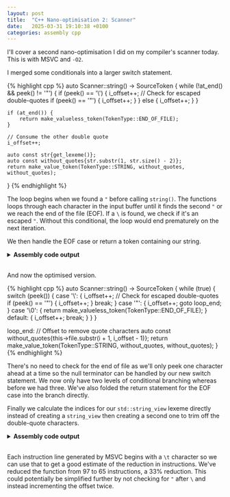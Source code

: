 ```yaml
---
layout: post
title:  "C++ Nano-optimisation 2: Scanner"
date:   2025-03-31 19:10:38 +0100
categories: assembly cpp
---
```


I'll cover a second nano-optimisation I did on my compiler's scanner today.
This is with MSVC and `-O2`.

I merged some conditionals into a larger switch statement.

{% highlight cpp %}
auto Scanner::string() -> SourceToken {
    while (!at_end() && peek() != '"') {
        if (peek() == '\\') {
            i_offset++;
            // Check for escaped double-quotes
            if (peek() == '"') {
                i_offset++;
            }
        } else {
            i_offset++;
        }
    }

    if (at_end()) {
        return make_valueless_token(TokenType::END_OF_FILE);
    }

    // Consume the other double quote
    i_offset++;

    auto const str{get_lexeme()};
    auto const without_quotes{str.substr(1, str.size() - 2)};
    return make_value_token(TokenType::STRING, without_quotes, without_quotes);
}
{% endhighlight %}

The loop begins when we found a `"` before calling `string()`.
The functions loops through each character in the input buffer until it finds the second `"` or we reach the end of the file (EOF).
If a `\` is found, we check if it's an escaped `"`. 
Without this conditional, the loop would end prematurely on the next iteration.

We then handle the EOF case or return a token containing our string.

<details>
<summary>
<b>Assembly code output</b>
</summary>

{% highlight nasm linenos %}
$T1 = 32
this$ = 80
__$ReturnUdt$ = 88
?string@Scanner@pequod@@QEAA?AUSourceToken@2@XZ PROC	; pequod::Scanner::string, COMDAT
; 831  : auto Scanner::string() -> SourceToken {
$LN197:
	push	rbx
	sub	rsp, 64					; 00000040H
; 567  :     return (i + i_offset) >= file_size;
	mov	rax, QWORD PTR [rcx+8]
; 831  : auto Scanner::string() -> SourceToken {
	mov	rbx, rdx
; 567  :     return (i + i_offset) >= file_size;
	mov	r10, QWORD PTR [rcx]
; 831  : auto Scanner::string() -> SourceToken {
	mov	r9, rcx
; 567  :     return (i + i_offset) >= file_size;
	mov	r11, QWORD PTR [rcx+32]
	lea	r8, QWORD PTR [r10+rax]
	cmp	r8, r11
; 832  :     while (!at_end() && peek() != '"') {
	jae	SHORT $LN181@string
$LL2@string:
; 590  :     auto const index{i + i_offset + n};
	lea	rdx, QWORD PTR [r10+1]
	add	rdx, rax
; 591  :     return (index < file_size) ? file[index] : '\0';
	cmp	rdx, r11
	jae	SHORT $LN28@string
	mov	rcx, QWORD PTR [r9+16]
; 832  :     while (!at_end() && peek() != '"') {
	cmp	BYTE PTR [rdx+rcx], 34			; 00000022H
	je	SHORT $LN181@string
; 591  :     return (index < file_size) ? file[index] : '\0';
	movzx	ecx, BYTE PTR [rdx+rcx]
; 833  :         if (peek() == '\\') {
	inc	rax
	mov	QWORD PTR [r9+8], rax
	cmp	cl, 92					; 0000005cH
	jne	SHORT $LN4@string
; 590  :     auto const index{i + i_offset + n};
	lea	rdx, QWORD PTR [r10+1]
	add	rdx, rax
; 591  :     return (index < file_size) ? file[index] : '\0';
	cmp	rdx, r11
	jae	SHORT $LN4@string
	mov	rcx, QWORD PTR [r9+16]
; 834  :             i_offset++;
; 835  :             // Check for escaped double-quotes
; 836  :             if (peek() == '"') {
	cmp	BYTE PTR [rdx+rcx], 34			; 00000022H
	jne	SHORT $LN4@string
; 837  :                 i_offset++;
	inc	rax
	jmp	SHORT $LN193@string
$LN28@string:
; 591  :     return (index < file_size) ? file[index] : '\0';
	inc	rax
$LN193@string:
; 567  :     return (i + i_offset) >= file_size;
	mov	QWORD PTR [r9+8], rax
$LN4@string:
	lea	rcx, QWORD PTR [r10+rax]
	cmp	rcx, r11
; 832  :     while (!at_end() && peek() != '"') {
	jb	SHORT $LL2@string
$LN181@string:
; 567  :     return (i + i_offset) >= file_size;
	lea	rcx, QWORD PTR [r10+rax]
	lea	rdx, QWORD PTR [rax+1]
	cmp	rcx, r11
; 838  :             }
; 839  :         } else {
; 840  :             i_offset++;
; 841  :         }
; 842  :     }
; 843  : 
; 844  :     if (at_end()) {
	jb	SHORT $LN7@string
; File C:\Program Files\Microsoft Visual Studio\2022\Community\VC\Tools\MSVC\14.43.34808\include\__msvc_string_view.hpp
; 1761 :         if (_Mysize < _Off) {
	mov	r8, QWORD PTR [r9+24]
; File C:\Users\matth\source\repos\Pequod\Pequod\scanner.cpp
; 613  :     auto tkn{SourceToken(type, get_lexeme(), static_cast<uint32_t>(i))};
	mov	r11d, DWORD PTR [r9]
; File C:\Program Files\Microsoft Visual Studio\2022\Community\VC\Tools\MSVC\14.43.34808\include\__msvc_string_view.hpp
; 1761 :         if (_Mysize < _Off) {
	cmp	r8, r10
	jb	$LN178@string
; 1537 :         return basic_string_view(_Mydata + _Off, _Count);
	mov	rcx, QWORD PTR [r9+16]
; 1775 :         return (_STD min)(_Size, _Mysize - _Off);
	sub	r8, r10
; File C:\Program Files\Microsoft Visual Studio\2022\Community\VC\Tools\MSVC\14.43.34808\include\variant
; 759  :           _Which{static_cast<_Index_t>(_Idx)} { // initialize alternative _Idx from _Args...
	mov	BYTE PTR [rbx+16], 0
; File C:\Program Files\Microsoft Visual Studio\2022\Community\VC\Tools\MSVC\14.43.34808\include\__msvc_string_view.hpp
; 1537 :         return basic_string_view(_Mydata + _Off, _Count);
	add	rcx, r10
; File C:\Users\matth\source\repos\Pequod\Pequod\source_token.cpp
; 13   :     : lexeme{lexeme}
	mov	QWORD PTR [rbx+24], rcx
; File C:\Program Files\Microsoft Visual Studio\2022\Community\VC\Tools\MSVC\14.43.34808\include\__msvc_string_view.hpp
; 1369 :         : _Mydata(_Cts), _Mysize(_Count) {
	cmp	r8, rdx
	cmovb	rdx, r8
; File C:\Users\matth\source\repos\Pequod\Pequod\source_token.cpp
; 13   :     : lexeme{lexeme}
	mov	QWORD PTR [rbx+32], rdx
; 14   :     , type{type}
	mov	WORD PTR [rbx+40], 119			; 00000077H
; 15   :     , position{position} {}
	mov	DWORD PTR [rbx+44], r11d
$LN194@string:
; File C:\Users\matth\source\repos\Pequod\Pequod\scanner.cpp
; 854  : }
	mov	rax, QWORD PTR [r9+8]
	inc	rax
	mov	QWORD PTR [r9+8], 0
	add	QWORD PTR [r9], rax
	mov	rax, rbx
	add	rsp, 64					; 00000040H
	pop	rbx
	ret	0
$LN7@string:
; 845  :         return make_valueless_token(TokenType::END_OF_FILE);
; 846  :     }
; 847  : 
; 848  :     // Consume the other double quote
; 849  :     i_offset++;
	mov	QWORD PTR [r9+8], rdx
; 564  :     return file.substr(i, i_offset + 1);
	lea	r11, QWORD PTR [rdx+1]
; File C:\Program Files\Microsoft Visual Studio\2022\Community\VC\Tools\MSVC\14.43.34808\include\__msvc_string_view.hpp
; 1761 :         if (_Mysize < _Off) {
	mov	rcx, QWORD PTR [r9+24]
	cmp	rcx, r10
	jb	SHORT $LN178@string
; 1537 :         return basic_string_view(_Mydata + _Off, _Count);
	mov	rax, QWORD PTR [r9+16]
; 1775 :         return (_STD min)(_Size, _Mysize - _Off);
	sub	rcx, r10
; 1369 :         : _Mydata(_Cts), _Mysize(_Count) {
	cmp	rcx, r11
	cmovb	r11, rcx
	cmp	r11, 1
; 1761 :         if (_Mysize < _Off) {
	jb	SHORT $LN178@string
; 1369 :         : _Mydata(_Cts), _Mysize(_Count) {
	xor	edx, edx
; File C:\Program Files\Microsoft Visual Studio\2022\Community\VC\Tools\MSVC\14.43.34808\include\variant
; 759  :           _Which{static_cast<_Index_t>(_Idx)} { // initialize alternative _Idx from _Args...
	mov	BYTE PTR $T1[rsp+16], 4
; File C:\Users\matth\source\repos\Pequod\Pequod\source_token.cpp
; 8    :     : value{value}
	movsd	xmm1, QWORD PTR $T1[rsp+16]
; File C:\Program Files\Microsoft Visual Studio\2022\Community\VC\Tools\MSVC\14.43.34808\include\__msvc_string_view.hpp
; 1775 :         return (_STD min)(_Size, _Mysize - _Off);
	lea	r8, QWORD PTR [rax+1]
	add	r8, r10
; File C:\Users\matth\source\repos\Pequod\Pequod\scanner.cpp
; 852  :     auto const without_quotes{str.substr(1, str.size() - 2)};
	lea	rcx, QWORD PTR [r11-2]
; File C:\Program Files\Microsoft Visual Studio\2022\Community\VC\Tools\MSVC\14.43.34808\include\variant
; 351  :         : _Head(static_cast<_Types&&>(_Args)...) {} // initialize _Head with _Args...
	mov	QWORD PTR $T1[rsp], r8
; File C:\Program Files\Microsoft Visual Studio\2022\Community\VC\Tools\MSVC\14.43.34808\include\__msvc_string_view.hpp
; 1536 :         _Count = _Clamp_suffix_size(_Off, _Count);
	lea	rax, QWORD PTR [r11-1]
; 1369 :         : _Mydata(_Cts), _Mysize(_Count) {
	cmp	rax, rcx
; File C:\Users\matth\source\repos\Pequod\Pequod\scanner.cpp
; 603  :     auto tkn{SourceToken(type, value, lexeme, static_cast<uint32_t>(i))};
	mov	eax, DWORD PTR [r9]
; File C:\Program Files\Microsoft Visual Studio\2022\Community\VC\Tools\MSVC\14.43.34808\include\__msvc_string_view.hpp
; 1369 :         : _Mydata(_Cts), _Mysize(_Count) {
	setb	dl
	lea	rcx, QWORD PTR [rdx-2]
	add	rcx, r11
; File C:\Program Files\Microsoft Visual Studio\2022\Community\VC\Tools\MSVC\14.43.34808\include\variant
; 351  :         : _Head(static_cast<_Types&&>(_Args)...) {} // initialize _Head with _Args...
	mov	QWORD PTR $T1[rsp+8], rcx
; File C:\Users\matth\source\repos\Pequod\Pequod\source_token.cpp
; 8    :     : value{value}
	movups	xmm0, XMMWORD PTR $T1[rsp]
	movups	XMMWORD PTR [rbx], xmm0
	movsd	QWORD PTR [rbx+16], xmm1
; 9    :     , lexeme{lexeme}
	mov	QWORD PTR [rbx+24], r8
	mov	QWORD PTR [rbx+32], rcx
; 10   :     , type{type}
	mov	WORD PTR [rbx+40], 68			; 00000044H
; 11   :     , position{position} {}
	mov	DWORD PTR [rbx+44], eax
; File C:\Users\matth\source\repos\Pequod\Pequod\scanner.cpp
; 853  :     return make_value_token(TokenType::STRING, without_quotes, without_quotes);
	jmp	$LN194@string
$LN178@string:
; File C:\Program Files\Microsoft Visual Studio\2022\Community\VC\Tools\MSVC\14.43.34808\include\__msvc_string_view.hpp
; 1762 :             _Xran();
	call	?_Xran@?$basic_string_view@DU?$char_traits@D@std@@@std@@CAXXZ ; std::basic_string_view<char,std::char_traits<char> >::_Xran
	int	3
$LN192@string:
?string@Scanner@pequod@@QEAA?AUSourceToken@2@XZ ENDP	; pequod::Scanner::string
{% endhighlight %}

</details>

<br>

And now the optimised version.

{% highlight cpp %}
auto Scanner::string() -> SourceToken {
    while (true) {
        switch (peek()) {
            case '\\': {
                i_offset++;
                // Check for escaped double-quotes
                if (peek() == '"') {
                    i_offset++;
                }
                break;
            }
            case '"': {
                i_offset++;
                goto loop_end;
            }
            case '\0': {
                return make_valueless_token(TokenType::END_OF_FILE);
            }
            default: {
                i_offset++;
                break;
            }
        }
    }

loop_end:
    // Offset to remove quote characters
    auto const without_quotes{this->file.substr(i + 1, i_offset - 1)};
    return make_value_token(TokenType::STRING, without_quotes, without_quotes);
}
{% endhighlight %}

There's no need to check for the end of file as we'll only peek one character ahead at a time so the null terminator can be handled by our new switch statement.
We now only have two levels of conditional branching whereas before we had three.
We've also folded the return statement for the EOF case into the branch directly.

Finally we calculate the indices for our `std::string_view` lexeme directly instead of creating a `string_view` then creating a second one to trim off the double-quote characters.

<details>
<summary>
<b>Assembly code output</b>
</summary>
{% highlight nasm linenos %}
$T1 = 32
this$ = 80
__$ReturnUdt$ = 88
?string@Scanner@pequod@@QEAA?AUSourceToken@2@XZ PROC	; pequod::Scanner::string, COMDAT

; 835  : auto Scanner::string() -> SourceToken {
$LN110:
	push	rbx
	sub	rsp, 64					; 00000040H
; 594  :     auto const index{i + i_offset + n};
	mov	r10, QWORD PTR [rcx]
; 835  : auto Scanner::string() -> SourceToken {
	mov	rbx, rdx
; 595  :     return (index < file_size) ? file[index] : '\0';
	mov	r11, QWORD PTR [rcx+32]
$LL2@string:
; 590  : auto Scanner::peek() const noexcept -> char {
; 591  :     return peek(1);
; 592  : }
; 593  : auto Scanner::peek(std::size_t n) const noexcept -> char {
; 594  :     auto const index{i + i_offset + n};
	mov	r9, QWORD PTR [rcx+8]
	lea	r8, QWORD PTR [r9+1]
	add	r8, r10
; 595  :     return (index < file_size) ? file[index] : '\0';
	cmp	r8, r11
	jae	$LN10@string
	mov	rax, QWORD PTR [rcx+16]
	movzx	r8d, BYTE PTR [r8+rax]
; 836  :     while (true) {
; 837  :         switch (peek()) {
	test	r8b, r8b
	je	$LN10@string
	lea	rdx, QWORD PTR [r9+1]
	mov	QWORD PTR [rcx+8], rdx
	cmp	r8b, 34					; 00000022H
	je	SHORT $LN8@string
	cmp	r8b, 92					; 0000005cH
	jne	SHORT $LL2@string
; 594  :     auto const index{i + i_offset + n};
	lea	r8, QWORD PTR [r10+1]
	add	r8, rdx
; 595  :     return (index < file_size) ? file[index] : '\0';
	cmp	r8, r11
	jae	SHORT $LL2@string
; 838  :             case '\\': {
; 839  :                 i_offset++;
; 840  :                 // Check for escaped double-quotes
; 841  :                 if (peek() == '"') {
	cmp	BYTE PTR [r8+rax], 34			; 00000022H
	jne	SHORT $LL2@string
; 842  :                     i_offset++;
	lea	rax, QWORD PTR [rdx+1]
	mov	QWORD PTR [rcx+8], rax
; 852  :             }
; 853  :             default: {
; 854  :                 i_offset++;
; 855  :                 break;
; 856  :             }
; 857  :         }
; 858  :     }
	jmp	SHORT $LL2@string
$LN8@string:
$loop_end$111:
; File C:\Program Files\Microsoft Visual Studio\2022\Community\VC\Tools\MSVC\14.43.34808\include\__msvc_string_view.hpp
; 1761 :         if (_Mysize < _Off) {
	mov	r8, QWORD PTR [rcx+24]
; File C:\Users\matth\source\repos\Pequod\Pequod\scanner.cpp
; 862  :     auto const without_quotes{this->file.substr(i + 1, i_offset - 1)};
	lea	rdx, QWORD PTR [r10+1]
; File C:\Program Files\Microsoft Visual Studio\2022\Community\VC\Tools\MSVC\14.43.34808\include\__msvc_string_view.hpp
; 1761 :         if (_Mysize < _Off) {
	cmp	r8, rdx
	jb	SHORT $LN108@string
; 1775 :         return (_STD min)(_Size, _Mysize - _Off);
	sub	r8, rdx
; File C:\Program Files\Microsoft Visual Studio\2022\Community\VC\Tools\MSVC\14.43.34808\include\variant
; 759  :           _Which{static_cast<_Index_t>(_Idx)} { // initialize alternative _Idx from _Args...
	mov	BYTE PTR $T1[rsp+16], 4
; File C:\Users\matth\source\repos\Pequod\Pequod\source_token.cpp
; 8    :     : value{value}
	movsd	xmm1, QWORD PTR $T1[rsp+16]
; File C:\Program Files\Microsoft Visual Studio\2022\Community\VC\Tools\MSVC\14.43.34808\include\__msvc_string_view.hpp
; 1537 :         return basic_string_view(_Mydata + _Off, _Count);
	add	rdx, rax
; File C:\Program Files\Microsoft Visual Studio\2022\Community\VC\Tools\MSVC\14.43.34808\include\variant
; 351  :         : _Head(static_cast<_Types&&>(_Args)...) {} // initialize _Head with _Args...
	mov	QWORD PTR $T1[rsp], rdx
; File C:\Program Files\Microsoft Visual Studio\2022\Community\VC\Tools\MSVC\14.43.34808\include\__msvc_string_view.hpp
; 1369 :         : _Mydata(_Cts), _Mysize(_Count) {
	cmp	r8, r9
	cmovb	r9, r8
; File C:\Program Files\Microsoft Visual Studio\2022\Community\VC\Tools\MSVC\14.43.34808\include\variant
; 351  :         : _Head(static_cast<_Types&&>(_Args)...) {} // initialize _Head with _Args...
	mov	QWORD PTR $T1[rsp+8], r9
; File C:\Users\matth\source\repos\Pequod\Pequod\source_token.cpp
; 8    :     : value{value}
	movups	xmm0, XMMWORD PTR $T1[rsp]
	movups	XMMWORD PTR [rbx], xmm0
	movsd	QWORD PTR [rbx+16], xmm1
; 9    :     , lexeme{lexeme}
	mov	QWORD PTR [rbx+24], rdx
	mov	QWORD PTR [rbx+32], r9
; 10   :     , type{type}
	mov	WORD PTR [rbx+40], 68			; 00000044H
; 11   :     , position{position} {}
	mov	DWORD PTR [rbx+44], r10d
; File C:\Users\matth\source\repos\Pequod\Pequod\scanner.cpp
; 578  :     i += i_offset + 1;
	mov	rax, QWORD PTR [rcx+8]
	inc	rax
; 579  :     i_offset = 0;
	mov	QWORD PTR [rcx+8], 0
	add	QWORD PTR [rcx], rax
; 864  : }
	mov	rax, rbx
	add	rsp, 64					; 00000040H
	pop	rbx
	ret	0
$LN10@string:
; 843  :                 }
; 844  :                 break;
; 845  :             }
; 846  :             case '"': {
; 847  :                 i_offset++;
; 848  :                 goto loop_end;
; 849  :             }
; 850  :             case '\0': {
; 851  :                 return make_valueless_token(TokenType::END_OF_FILE);
	mov	r8d, 119				; 00000077H
	mov	rdx, rbx
	call	?make_valueless_token@Scanner@pequod@@QEAA?AUSourceToken@2@W4TokenType@2@@Z ; pequod::Scanner::make_valueless_token
; 864  : }
	mov	rax, rbx
	add	rsp, 64					; 00000040H
	pop	rbx
	ret	0
$LN108@string:
; File C:\Program Files\Microsoft Visual Studio\2022\Community\VC\Tools\MSVC\14.43.34808\include\__msvc_string_view.hpp
; 1762 :             _Xran();
	call	?_Xran@?$basic_string_view@DU?$char_traits@D@std@@@std@@CAXXZ ; std::basic_string_view<char,std::char_traits<char> >::_Xran
	int	3
$LN105@string:
?string@Scanner@pequod@@QEAA?AUSourceToken@2@XZ ENDP	; pequod::Scanner::string
{% endhighlight %}
</details>

<br>

Each instruction line generated by MSVC begins with a `\t` character so we can use that to get a good estimate of the reduction in instructions.
We've reduced the function from 97 to 65 instructions, a 33% reduction.
This could potentially be simplified further by not checking for `"` after `\` and instead incrementing the offset twice.